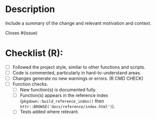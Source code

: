 # Description

Include a summary of the change and relevant motivation and context.

Closes #(issue)

# Checklist (R):

- [ ] Followed the project style, similar to other functions and scripts.
- [ ] Code is commented, particularly in hard-to-understand areas.
- [ ] Changes generate no new warnings or errors. (R CMD CHECK)
- [ ] Function checks.
  - [ ] New function(s) is documented fully.
  - [ ] Function(s) appears in the reference index (`pkgdown::build_reference_index()` then `httr::BROWSE('docs/reference/index.html')`).
  - [ ] Tests added where relevant.
